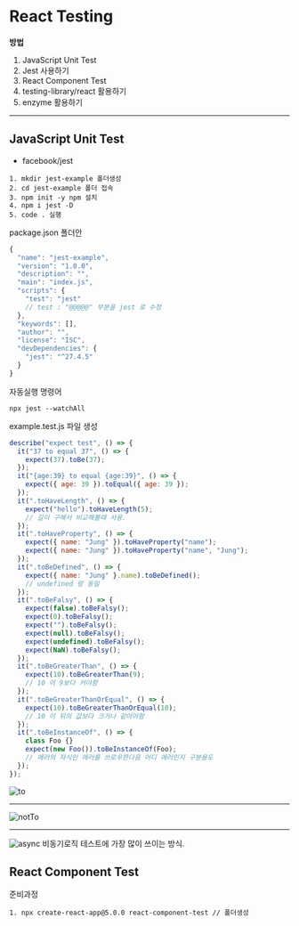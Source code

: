 # React Testing

**방법**

1. JavaScript Unit Test
2. Jest 사용하기
3. React Component Test
4. testing-library/react 활용하기
5. enzyme 활용하기

---

## JavaScript Unit Test

- facebook/jest

```
1. mkdir jest-example 폴더생성
2. cd jest-example 폴더 접속
3. npm init -y npm 설치
4. npm i jest -D
5. code . 실행
```

package.json 폴더안

```javascript
{
  "name": "jest-example",
  "version": "1.0.0",
  "description": "",
  "main": "index.js",
  "scripts": {
    "test": "jest"
    // test : "@@@@@" 부분을 jest 로 수정
  },
  "keywords": [],
  "author": "",
  "license": "ISC",
  "devDependencies": {
    "jest": "^27.4.5"
  }
}

```

자동실행 명령어

```
npx jest --watchAll
```

example.test.js 파일 생성

```javascript
describe("expect test", () => {
  it("37 to equal 37", () => {
    expect(37).toBe(37);
  });
  it("{age:39} to equal {age:39}", () => {
    expect({ age: 39 }).toEqual({ age: 39 });
  });
  it(".toHaveLength", () => {
    expect("hello").toHaveLength(5);
    // 길이 구해서 비교해볼때 사용.
  });
  it(".toHaveProperty", () => {
    expect({ name: "Jung" }).toHaveProperty("name");
    expect({ name: "Jung" }).toHaveProperty("name", "Jung");
  });
  it(".toBeDefined", () => {
    expect({ name: "Jung" }.name).toBeDefined();
    // undefined 랑 동일
  });
  it(".toBeFalsy", () => {
    expect(false).toBeFalsy();
    expect(0).toBeFalsy();
    expect("").toBeFalsy();
    expect(null).toBeFalsy();
    expect(undefined).toBeFalsy();
    expect(NaN).toBeFalsy();
  });
  it(".toBeGreaterThan", () => {
    expect(10).toBeGreaterThan(9);
    // 10 이 9보다 커야함
  });
  it(".toBeGreaterThanOrEqual", () => {
    expect(10).toBeGreaterThanOrEqual(10);
    // 10 이 뒤의 값보다 크거나 같아야함
  });
  it(".toBeInstanceOf", () => {
    class Foo {}
    expect(new Foo()).toBeInstanceOf(Foo);
    // 에러의 자식인 에러를 쓰로우한다음 어디 에러인지 구분용도
  });
});
```

![to](https://user-images.githubusercontent.com/93709088/147104024-5faddb85-66cf-4f4a-a88f-e43d8c7740ac.PNG)

---

![notTo](https://user-images.githubusercontent.com/93709088/147104097-322db6ad-d07d-408b-b2ca-1ed7a860a268.PNG)

---

![async](https://user-images.githubusercontent.com/93709088/147104131-361c50b7-e91a-48da-a507-52b6bfa486a6.PNG)
비동기로직 테스트에 가장 많이 쓰이는 방식.

## React Component Test

준비과정

```
1. npx create-react-app@5.0.0 react-component-test // 폴더생성
```
